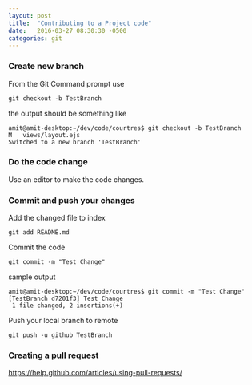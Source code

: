 ```yaml
---
layout: post
title:  "Contributing to a Project code"
date:   2016-03-27 08:30:30 -0500
categories: git
---
```


### Create new branch

From the Git Command prompt use

```
git checkout -b TestBranch
```

the output should be something like

```
amit@amit-desktop:~/dev/code/courtres$ git checkout -b TestBranch
M	views/layout.ejs
Switched to a new branch 'TestBranch'
```

### Do the code change
Use an editor to make the code changes.

### Commit and push your changes
Add the changed file to index

```
git add README.md
```

Commit the code

```
git commit -m "Test Change"
```

sample output

```
amit@amit-desktop:~/dev/code/courtres$ git commit -m "Test Change"
[TestBranch d7201f3] Test Change
 1 file changed, 2 insertions(+)
```

Push your local branch to remote

```
git push -u github TestBranch
```

### Creating a pull request

https://help.github.com/articles/using-pull-requests/
